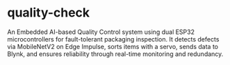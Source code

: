 # quality-check
An Embedded AI-based Quality Control system using dual ESP32 microcontrollers for fault-tolerant packaging inspection. It detects defects via MobileNetV2 on Edge Impulse, sorts items with a servo, sends data to Blynk, and ensures reliability through real-time monitoring and redundancy.
